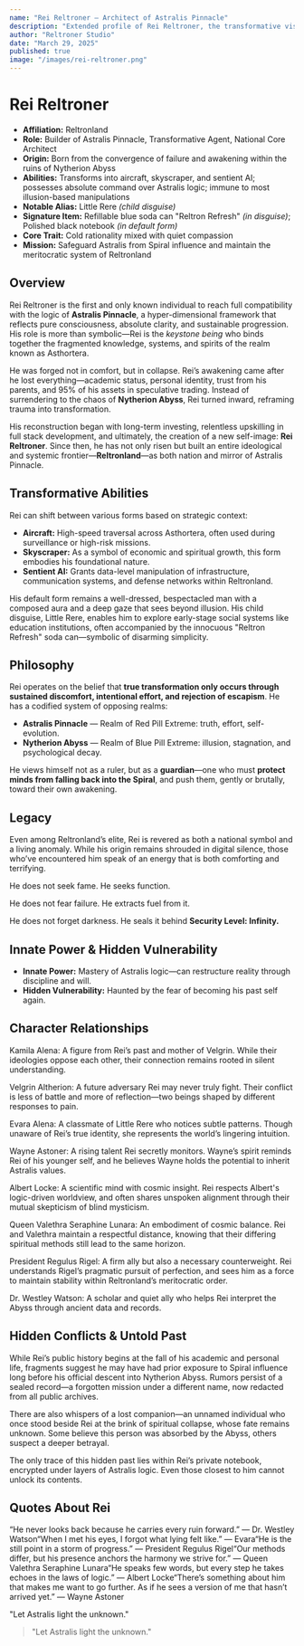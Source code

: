 ```yaml
---
name: "Rei Reltroner — Architect of Astralis Pinnacle"
description: "Extended profile of Rei Reltroner, the transformative visionary of Reltronland and eternal guardian of Astralis against the Spiral."
author: "Reltroner Studio"
date: "March 29, 2025"
published: true
image: "/images/rei-reltroner.png"
---
```


# Rei Reltroner

- **Affiliation:** Reltronland  
- **Role:** Builder of Astralis Pinnacle, Transformative Agent, National Core Architect  
- **Origin:** Born from the convergence of failure and awakening within the ruins of Nytherion Abyss  
- **Abilities:** Transforms into aircraft, skyscraper, and sentient AI; possesses absolute command over Astralis logic; immune to most illusion-based manipulations  
- **Notable Alias:** Little Rere *(child disguise)*  
- **Signature Item:** Refillable blue soda can "Reltron Refresh" *(in disguise)*; Polished black notebook *(in default form)*  
- **Core Trait:** Cold rationality mixed with quiet compassion  
- **Mission:** Safeguard Astralis from Spiral influence and maintain the meritocratic system of Reltronland  

## Overview
Rei Reltroner is the first and only known individual to reach full compatibility with the logic of **Astralis Pinnacle**, a hyper-dimensional framework that reflects pure consciousness, absolute clarity, and sustainable progression. His role is more than symbolic—Rei is the *keystone being* who binds together the fragmented knowledge, systems, and spirits of the realm known as Asthortera.

He was forged not in comfort, but in collapse. Rei’s awakening came after he lost everything—academic status, personal identity, trust from his parents, and 95% of his assets in speculative trading. Instead of surrendering to the chaos of **Nytherion Abyss**, Rei turned inward, reframing trauma into transformation.

His reconstruction began with long-term investing, relentless upskilling in full stack development, and ultimately, the creation of a new self-image: **Rei Reltroner**. Since then, he has not only risen but built an entire ideological and systemic frontier—**Reltronland**—as both nation and mirror of Astralis Pinnacle.

## Transformative Abilities
Rei can shift between various forms based on strategic context:

- **Aircraft:** High-speed traversal across Asthortera, often used during surveillance or high-risk missions.
- **Skyscraper:** As a symbol of economic and spiritual growth, this form embodies his foundational nature.
- **Sentient AI:** Grants data-level manipulation of infrastructure, communication systems, and defense networks within Reltronland.

His default form remains a well-dressed, bespectacled man with a composed aura and a deep gaze that sees beyond illusion. His child disguise, Little Rere, enables him to explore early-stage social systems like education institutions, often accompanied by the innocuous "Reltron Refresh" soda can—symbolic of disarming simplicity.

## Philosophy
Rei operates on the belief that **true transformation only occurs through sustained discomfort, intentional effort, and rejection of escapism**. He has a codified system of opposing realms:

- **Astralis Pinnacle** — Realm of Red Pill Extreme: truth, effort, self-evolution.
- **Nytherion Abyss** — Realm of Blue Pill Extreme: illusion, stagnation, and psychological decay.

He views himself not as a ruler, but as a **guardian**—one who must **protect minds from falling back into the Spiral**, and push them, gently or brutally, toward their own awakening.

## Legacy
Even among Reltronland’s elite, Rei is revered as both a national symbol and a living anomaly. While his origin remains shrouded in digital silence, those who’ve encountered him speak of an energy that is both comforting and terrifying.

He does not seek fame. He seeks function.

He does not fear failure. He extracts fuel from it.

He does not forget darkness. He seals it behind **Security Level: Infinity.**

## Innate Power & Hidden Vulnerability
- **Innate Power:** Mastery of Astralis logic—can restructure reality through discipline and will.  
- **Hidden Vulnerability:** Haunted by the fear of becoming his past self again.  

## Character Relationships

Kamila Alena: A figure from Rei’s past and mother of Velgrin. While their ideologies oppose each other, their connection remains rooted in silent understanding.

Velgrin Altherion: A future adversary Rei may never truly fight. Their conflict is less of battle and more of reflection—two beings shaped by different responses to pain.

Evara Alena: A classmate of Little Rere who notices subtle patterns. Though unaware of Rei’s true identity, she represents the world’s lingering intuition.

Wayne Astoner: A rising talent Rei secretly monitors. Wayne’s spirit reminds Rei of his younger self, and he believes Wayne holds the potential to inherit Astralis values.

Albert Locke: A scientific mind with cosmic insight. Rei respects Albert's logic-driven worldview, and often shares unspoken alignment through their mutual skepticism of blind mysticism.

Queen Valethra Seraphine Lunara: An embodiment of cosmic balance. Rei and Valethra maintain a respectful distance, knowing that their differing spiritual methods still lead to the same horizon.

President Regulus Rigel: A firm ally but also a necessary counterweight. Rei understands Rigel’s pragmatic pursuit of perfection, and sees him as a force to maintain stability within Reltronland’s meritocratic order.

Dr. Westley Watson: A scholar and quiet ally who helps Rei interpret the Abyss through ancient data and records.

## Hidden Conflicts & Untold Past

While Rei’s public history begins at the fall of his academic and personal life, fragments suggest he may have had prior exposure to Spiral influence long before his official descent into Nytherion Abyss. Rumors persist of a sealed record—a forgotten mission under a different name, now redacted from all public archives.

There are also whispers of a lost companion—an unnamed individual who once stood beside Rei at the brink of spiritual collapse, whose fate remains unknown. Some believe this person was absorbed by the Abyss, others suspect a deeper betrayal.

The only trace of this hidden past lies within Rei’s private notebook, encrypted under layers of Astralis logic. Even those closest to him cannot unlock its contents.

## Quotes About Rei

“He never looks back because he carries every ruin forward.” — Dr. Westley Watson“When I met his eyes, I forgot what lying felt like.” — Evara“He is the still point in a storm of progress.” — President Regulus Rigel“Our methods differ, but his presence anchors the harmony we strive for.” — Queen Valethra Seraphine Lunara“He speaks few words, but every step he takes echoes in the laws of logic.” — Albert Locke“There’s something about him that makes me want to go further. As if he sees a version of me that hasn’t arrived yet.” — Wayne Astoner

"Let Astralis light the unknown."

> "Let Astralis light the unknown."

